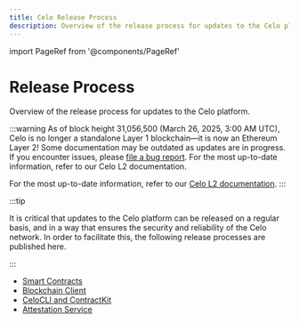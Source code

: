 ```yaml
---
title: Celo Release Process
description: Overview of the release process for updates to the Celo platform.
---
```


import PageRef from '@components/PageRef'

# Release Process

Overview of the release process for updates to the Celo platform.

:::warning
As of block height 31,056,500 (March 26, 2025, 3:00 AM UTC), Celo is no longer a standalone Layer 1 blockchain—it is now an Ethereum Layer 2!
Some documentation may be outdated as updates are in progress. If you encounter issues, please [file a bug report](https://github.com/celo-org/docs/issues/new/choose).
For the most up-to-date information, refer to our Celo L2 documentation.

For the most up-to-date information, refer to our [Celo L2 documentation](https://docs.celo.org/cel2).
:::

:::tip

It is critical that updates to the Celo platform can be released on a regular basis, and in a way that ensures the security and reliability of the Celo network. In order to facilitate this, the following release processes are published here.

:::

- [Smart Contracts](/community/release-process/smart-contracts)
- [Blockchain Client](/community/release-process/blockchain-client)
- [CeloCLI and ContractKit](/community/release-process/base-cli-contractkit-dappkit-utils)
- [Attestation Service](/community/release-process/attestation-service)
